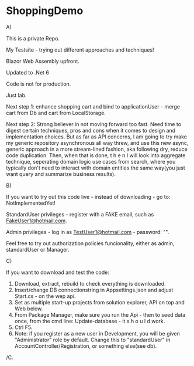 # ShoppingDemo

A)

This is a private Repo. 

My Testsite - trying out different approaches and techniques!

Blazor Web Assembly upfront. 

Updated to .Net 6

Code is not for production. 

Just lab.

Next step 1: enhance shopping cart and bind to applicationUser - merge cart from Db and cart from LocalStorage.

Next step 2: Strong believer in not moving forward too fast. Need time to digest certain techniques, pros and cons
             when it comes to design and implementation choices. But as far as API concerns, I am going to try
             make my generic repository asynchronous all way threw, and use this new async, generic approach in a 
             more stream-lined fashion, aka following dry, reduce code duplication. Then, when that is done, t h e n I will look
             into aggregate technique, seperating domain logic use cases from search, where you typically don't
             need to interact with domain entities the same way(you just want query and summarize business results).

B)

If you want to try out this code live - instead of downloading - go to: NotImplementedYet!

StandardUser privileges - register with a FAKE email, such as FakeUser1@hotmail.com.

Admin privileges - log in as TestUser1@hotmail.com - password: "".

Feel free to try out authorization policies funcionality, either as admin, standardUser or Manager.

C)

If you want to download and test the code:

1. Download, extract, rebuild to check everything is downloaded.
2. Insert/change DB connectionstring in Appsettings.json and adjust Start.cs - on the wep api.
3. Set as multiple start-up projects from solution explorer, API on top and Web below.
4. From Package Manager, make sure you run the Api - then to seed data once, from the cmd line: Update-database  - it s h o u l d work.
5. Ctrl F5.
6. Note: if you register as a new user in Development, you will be given "Administrator" role by default. Change this to "standardUser" in AccountController/Registration,
   or something else(see db).
  
  /C.
